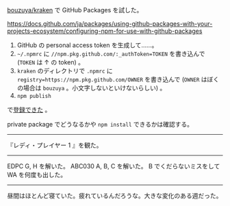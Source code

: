 [bouzuya/kraken][] で GitHub Packages を試した。

<https://docs.github.com/ja/packages/using-github-packages-with-your-projects-ecosystem/configuring-npm-for-use-with-github-packages>

1. GitHub の personal access token を生成して……。
2. `~/.npmrc` に `//npm.pkg.github.com/:_authToken=TOKEN` を書き込んで (`TOKEN` は ↑ の token) 。
3. `kraken` のディレクトリで `.npmrc` に `registry=https://npm.pkg.github.com/OWNER` を書き込んで (`OWNER` はぼくの場合は `bouzuya` 。小文字しないといけないらしい) 。
4. `npm publish`

で[登録できた](https://github.com/bouzuya/kraken/packages/299198) 。

private package でどうなるかや `npm install` できるかは確認する。

---

『レディ・プレイヤー 1 』を観た。

---

EDPC G, H を解いた。 ABC030 A, B, C を解いた。 B でくだらないミスをして WA を何度も出した。

---

昼間はほとんど寝ていた。疲れているんだろうな。大きな変化のある週だった。

[bouzuya/kraken]: https://github.com/bouzuya/kraken
